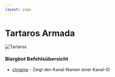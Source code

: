```yaml
---
layout: page
---
```


# Tartaros Armada
![Tartaros](https://cdn.discordapp.com/icons/635097309431988245/12acc95ccbeef1a83049c5b0e40e045e.png?size=512)

### Blargbot Befehlsübersicht

* [chname](Doku/chname.md) - Zeigt den Kanal-Namen einer Kanal-ID














